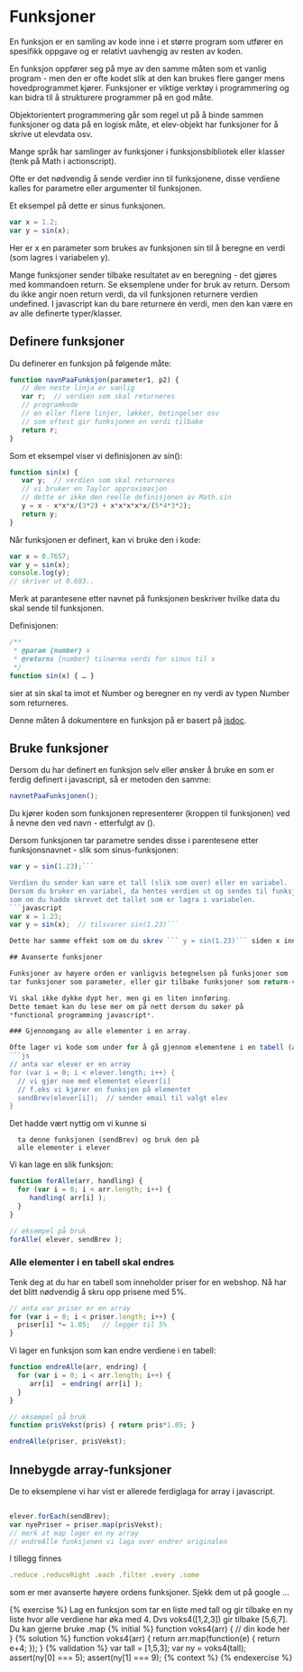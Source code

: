 # Funksjoner

En funksjon er en samling av kode inne i et større program som utfører en spesifikk oppgave og er relativt uavhengig av resten av koden.

En funksjon oppfører seg på mye av den samme måten som et vanlig program - men den er ofte kodet slik at den kan brukes flere ganger mens hovedprogrammet kjører.
Funksjoner er viktige verktøy i programmering og kan bidra til å strukturere programmer på en god måte.

Objektorientert programmering går som regel ut på å binde sammen funksjoner og data på en logisk måte, et elev-objekt har funksjoner for å skrive ut elevdata osv.

Mange språk har samlinger av funksjoner i funksjonsbibliotek eller klasser (tenk på Math i actionscript).

Ofte er det nødvendig å sende verdier inn til funksjonene, disse verdiene kalles for parametre eller argumenter til funksjonen.

Et eksempel på dette er sinus funksjonen.
```javascript
var x = 1.2;
var y = sin(x);
```
Her er x en parameter som brukes av funksjonen sin til å beregne en verdi (som lagres i variabelen y).

Mange funksjoner sender tilbake resultatet av en beregning - det gjøres med kommandoen return.
Se eksemplene under for bruk av return.
Dersom du ikke angir noen return verdi, da vil funksjonen returnere verdien undefined. I javascript kan du bare returnere én verdi, men den kan være en av alle definerte typer/klasser.

## Definere funksjoner

Du definerer en funksjon på følgende måte:
```javascript
function navnPaaFunksjon(parameter1, p2) {
   // den neste linja er vanlig
   var r;  // verdien som skal returneres
   // programkode
   // en eller flere linjer, løkker, betingelser osv
   // som oftest gir funksjonen en verdi tilbake
   return r;
}
```
Som et eksempel viser vi definisjonen av sin():

```javascript
function sin(x) {
   var y;  // verdien som skal returneres
   // vi bruker en Taylor approximasjon
   // dette er ikke den reelle definisjonen av Math.sin
   y = x - x*x*x/(3*2) + x*x*x*x*x/(5*4*3*2);
   return y;
}
```


Når funksjonen er definert, kan vi bruke den i kode:
```javascript
var x = 0.7657;
var y = sin(x);
console.log(y);
// skriver ut 0.693..
```
Merk at parantesene etter navnet på funksjonen beskriver hvilke data du skal sende til funksjonen.

Definisjonen: 
```javascript
/**
 * @param {number} x
 * @returns {number} tilnærma verdi for sinus til x
 */
function sin(x) { … }  
```
sier at sin skal ta imot et Number og beregner en ny verdi
av typen Number som returneres.

Denne måten å dokumentere en funksjon på er basert på [jsdoc](http://usejsdoc.org/about-getting-started.html).

## Bruke funksjoner

Dersom du har definert en funksjon selv eller ønsker å bruke en som er ferdig definert i javascript, så er metoden den samme:
```javascript
navnetPaaFunksjonen();
```

Du kjører koden som funksjonen representerer (kroppen til funksjonen) ved å nevne den ved navn - etterfulgt av ().

Dersom funksjonen tar parametre sendes disse i parentesene etter funksjonsnavnet - slik som sinus-funksjonen:

```javascript 
var y = sin(1.23);```

Verdien du sender kan være et tall (slik som over) eller en variabel.
Dersom du bruker en variabel, da hentes verdien ut og sendes til funksjonen -
som om du hadde skrevet det tallet som er lagra i variabelen.
```javascript
var x = 1.23;
var y = sin(x);  // tilsvarer sin(1.23)```

Dette har samme effekt som om du skrev ``` y = sin(1.23)``` siden x inneholder tallet 1.23.

## Avanserte funksjoner

Funksjoner av høyere orden er vanligvis betegnelsen på funksjoner som
tar funksjoner som parameter, eller gir tilbake funksjoner som return-verdi.

Vi skal ikke dykke dypt her, men gi en liten innføring.  
Dette temaet kan du lese mer om på nett dersom du søker på 
*functional programming javascript*.

### Gjennomgang av alle elementer i en array.

Ofte lager vi kode som under for å gå gjennom elementene i en tabell (array).
```js
// anta var elever er en array
for (var i = 0; i < elever.length; i++) {
  // vi gjør noe med elementet elever[i]
  // f.eks vi kjører en funksjon på elementet
  sendBrev(elever[i]);  // sender email til valgt elev
}
```

Det hadde vært nyttig om vi kunne si
```
  ta denne funksjonen (sendBrev) og bruk den på
  alle elementer i elever
```

Vi kan lage en slik funksjon:
```js
function forAlle(arr, handling) {
  for (var i = 0; i < arr.length; i++) {
     handling( arr[i] );
  }
}

// eksempel på bruk
forAlle( elever, sendBrev );
```

### Alle elementer i en tabell skal endres

Tenk deg at du har en tabell som inneholder priser for en webshop.
Nå har det blitt nødvendig å skru opp prisene med 5%.

```js
// anta var priser er en array
for (var i = 0; i < priser.length; i++) {
  priser[i] *= 1.05;   // legger til 5%
}
```

Vi lager en funksjon som kan endre verdiene i en tabell:
```js
function endreAlle(arr, endring) {
  for (var i = 0; i < arr.length; i++) {
     arr[i]  = endring( arr[i] );
  }
}

// eksempel på bruk
function prisVekst(pris) { return pris*1.05; }

endreAlle(priser, prisVekst);
```

## Innebygde array-funksjoner

De to eksemplene vi har vist er allerede ferdiglaga for array i javascript.
```js
  
elever.forEach(sendBrev);
var nyePriser = priser.map(prisVekst);  
// merk at map lager en ny array
// endreAlle funksjonen vi laga over endrer originalen
```

I tillegg finnes 
```js
.reduce .reduceRight .each .filter .every .some
```
som er mer avanserte høyere ordens funksjoner.
Sjekk dem ut på google ... 


{% exercise %}
Lag en funksjon som tar en liste med tall og
gir tilbake en ny liste hvor alle verdiene har øka med 4.
Dvs voks4([1,2,3]) gir tilbake [5,6,7].
Du kan gjerne bruke .map
{% initial %}
function voks4(arr) {
   // din kode her
}
{% solution %}
function voks4(arr) {
  return arr.map(function(e) { return e+4; });
}
{% validation %}
var tall = [1,5,3];
var ny = voks4(tall);
assert(ny[0] === 5);
assert(ny[1] === 9);
{% context %}
{% endexercise %}